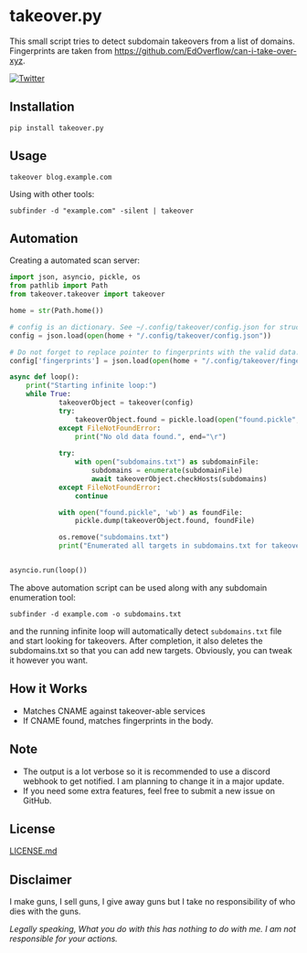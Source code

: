 # takeover.py
This small script tries to detect subdomain takeovers from a list of domains. Fingerprints are taken from https://github.com/EdOverflow/can-i-take-over-xyz.

[![Twitter](https://img.shields.io/twitter/url?style=social&url=https%3A%2F%2Fgithub.com%2F0xcrypto%2Ftakeover)](https://twitter.com/intent/tweet?text=Wow:&url=https%3A%2F%2Fgithub.com%2F0xcrypto%2Ftakeover)

## Installation

```
pip install takeover.py
```

## Usage

```
takeover blog.example.com
```

Using with other tools:

```
subfinder -d "example.com" -silent | takeover
```

## Automation

Creating a automated scan server:

```python
import json, asyncio, pickle, os
from pathlib import Path
from takeover.takeover import takeover

home = str(Path.home())

# config is an dictionary. See ~/.config/takeover/config.json for structure
config = json.load(open(home + "/.config/takeover/config.json"))

# Do not forget to replace pointer to fingerprints with the valid data. See ~/.config/takeover/fingerprints.json for structure
config['fingerprints'] = json.load(open(home + "/.config/takeover/fingerprints.json"))

async def loop():
    print("Starting infinite loop:")
    while True:
            takeoverObject = takeover(config)
            try:
                takeoverObject.found = pickle.load(open("found.pickle", 'rb'))
            except FileNotFoundError:
                print("No old data found.", end="\r")
            
            try:
                with open("subdomains.txt") as subdomainFile:
                    subdomains = enumerate(subdomainFile)
                    await takeoverObject.checkHosts(subdomains)
            except FileNotFoundError:
                continue

            with open("found.pickle", 'wb') as foundFile:
                pickle.dump(takeoverObject.found, foundFile)

            os.remove("subdomains.txt")
            print("Enumerated all targets in subdomains.txt for takeover")


asyncio.run(loop())
```

The above automation script can be used along with any subdomain enumeration tool:

```
subfinder -d example.com -o subdomains.txt
```

and the running infinite loop will automatically detect `subdomains.txt` file and start looking for takeovers. After completion, it also deletes the subdomains.txt so that you can add new targets. Obviously, you can tweak it however you want.

## How it Works
* Matches CNAME against takeover-able services
* If CNAME found, matches fingerprints in the body.

## Note
* The output is a lot verbose so it is recommended to use a discord webhook to get notified. I am planning to change it in a major update. 
* If you need some extra features, feel free to submit a new issue on GitHub.

## License
[LICENSE.md](LICENSE.md)

## Disclaimer
I make guns, I sell guns, I give away guns but I take no responsibility of who dies with the guns.

_Legally speaking, What you do with this has nothing to do with me. I am not responsible for your actions._
